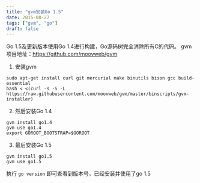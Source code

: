 ```yaml
---
title: "gvm安装Go 1.5"
date: 2015-08-27
tags: ["gvm", "go"]
draft: false
---
```



Go 1.5及更新版本使用Go 1.4进行构建，Go源码树完全消除所有C的代码。
 gvm项目地址：<https://github.com/moovweb/gvm>

<!--more-->

1. 安装gvm

```
sudo apt-get install curl git mercurial make binutils bison gcc build-essential
bash < <(curl -s -S -L https://raw.githubusercontent.com/moovweb/gvm/master/binscripts/gvm-installer)
```

2. 然后安装Go 1.4

```
gvm install go1.4
gvm use go1.4
export GOROOT_BOOTSTRAP=$GOROOT
```

3. 最后安装Go 1.5

```
gvm install go1.5
gvm use go1.5
```

执行 `go version` 即可查看到版本号，已经安装并使用了go 1.5